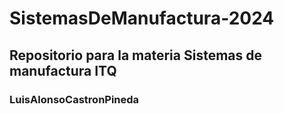 # SistemasDeManufactura-2024
## Repositorio para la materia Sistemas de manufactura ITQ
### LuisAlonsoCastronPineda
